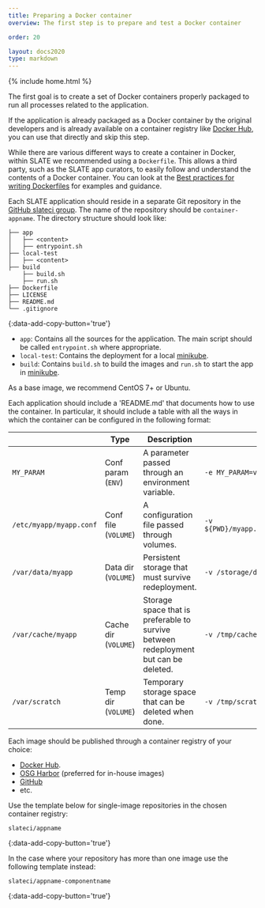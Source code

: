 ```yaml
---
title: Preparing a Docker container
overview: The first step is to prepare and test a Docker container 

order: 20

layout: docs2020
type: markdown
---
```

{% include home.html %}

The first goal is to create a set of Docker containers properly packaged to run all processes related to the application.

If the application is already packaged as a Docker container by the original developers and is already available on a container registry like [Docker Hub](http://hub.docker.com), you can use that directly and skip this step.

While there are various different ways to create a container in Docker, within SLATE we recommended using a `Dockerfile`. This allows a third party, such as the SLATE app curators, to easily follow and understand the contents of a Docker container. You can look at the [Best practices for writing Dockerfiles](https://docs.docker.com/develop/develop-images/dockerfile_best-practices/) for examples and guidance.

Each SLATE application should reside in a separate Git repository in the [GitHub slateci group](https://github.com/slateci). The name of the repository should be `container-appname`. The directory structure should look like:

```text
├── app
│   ├── <content>
│   ├── entrypoint.sh
├── local-test
│   ├── <content>
├── build
    ├── build.sh
    ├── run.sh
├── Dockerfile
├── LICENSE
├── README.md 
└── .gitignore
```
{:data-add-copy-button='true'}

* `app`: Contains all the sources for the application. The main script should be called `entrypoint.sh` where appropriate.
* `local-test`: Contains the deployment for a local [minikube](https://minikube.sigs.k8s.io/docs/).
* `build`: Contains `build.sh` to build the images and `run.sh` to start the app in [minikube](https://minikube.sigs.k8s.io/docs/).

As a base image, we recommend CentOS 7+ or Ubuntu.

Each application should include a 'README.md' that documents how to use the container. In particular, it should include a table with all the ways in which the container can be configured in the following format:

|                         | Type                 | Description                                                                          | Example                                      |
|-------------------------|----------------------|--------------------------------------------------------------------------------------|----------------------------------------------|
| `MY_PARAM`              | Conf param (`ENV`)   | A parameter passed through an environment variable.                                  | `-e MY_PARAM=value`                          |
| `/etc/myapp/myapp.conf` | Conf file (`VOLUME`) | A configuration file passed through volumes.                                         | `-v ${PWD}/myapp.conf:/etc/myapp/myapp.conf` |
| `/var/data/myapp`       | Data dir (`VOLUME`)  | Persistent storage that must survive redeployment.                                   | `-v /storage/data/myapp:/var/data/myapp`     |
| `/var/cache/myapp`      | Cache dir (`VOLUME`) | Storage space that is preferable to survive between redeployment but can be deleted. | `-v /tmp/cache/myapp:/var/cache/squid`       |
| `/var/scratch`          | Temp dir (`VOLUME`)  | Temporary storage space that can be deleted when done.                               | `-v /tmp/scratch:/var/scratch`               |

Each image should be published through a container registry of your choice:
* [Docker Hub](http://hub.docker.com).
* [OSG Harbor](https://hub.opensciencegrid.org) (preferred for in-house images)
* [GitHub](https://docs.github.com/en/packages/working-with-a-github-packages-registry/working-with-the-container-registry)
* etc.

Use the template below for single-image repositories in the chosen container registry:

```text
slateci/appname
```
{:data-add-copy-button='true'}

In the case where your repository has more than one image use the following template instead:

```text
slateci/appname-componentname
```
{:data-add-copy-button='true'}
